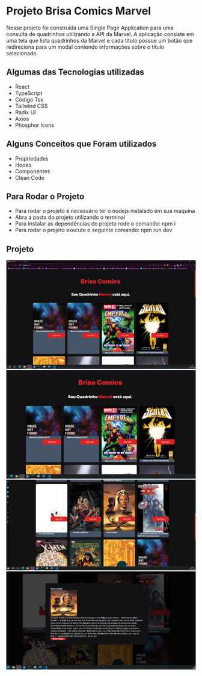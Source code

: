 # Projeto Brisa Comics Marvel
Nesse projeto foi construída uma Single Page Application para uma consulta de quadrinhos utilizando a API da Marvel.
A aplicação consiste em uma tela que lista quadrinhos da Marvel e cada título possue um botão que redireciona para
um modal contendo informações sobre o título selecionado.

## Algumas das Tecnologias utilizadas
- React
- TypeScript
- Código Tsx
- Tailwind CSS
- Radix UI
- Axios
- Phosphor Icons

## Alguns Conceitos que Foram utilizados
- Propriedades
- Hooks
- Componentes
- Clean Code

## Para Rodar o Projeto
- Para rodar o projeto é necessário ter o nodejs instalado em sua maquina
- Abra a pasta do projeto utilizando o terminal 
- Para instalar as dependências do projeto rode o comando:  npm i 
- Para rodar o projeto execute o seguinte comando: npm run dev

## Projeto
![brisa-01.PNG](https://github.com/Danilo55Amaral/Brisa-Comics-Marvel/blob/main/brisa-01.PNG)
![brisa-02.PNG](https://github.com/Danilo55Amaral/Brisa-Comics-Marvel/blob/main/brisa-02.PNG)
![brisa-03.PNG](https://github.com/Danilo55Amaral/Brisa-Comics-Marvel/blob/main/brisa-03.PNG)
![brisa-04.PNG](https://github.com/Danilo55Amaral/Brisa-Comics-Marvel/blob/main/brisa-04.PNG)
